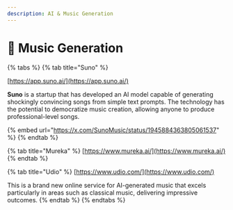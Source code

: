 ```yaml
---
description: AI & Music Generation
---
```


# 🎼 Music Generation

{% tabs %}
{% tab title="Suno" %}


[https://app.suno.ai/](https://app.suno.ai/)

**Suno** is a startup that has developed an AI model capable of generating shockingly convincing songs from simple text prompts. The technology has the potential to democratize music creation, allowing anyone to produce professional-level songs.&#x20;

{% embed url="https://x.com/SunoMusic/status/1945884363805061537" %}
{% endtab %}

{% tab title="Mureka" %}
[https://www.mureka.ai/](https://www.mureka.ai/)
{% endtab %}

{% tab title="Udio" %}
[https://www.udio.com/](https://www.udio.com/)

This is a brand new online service for AI-generated music that excels particularly in areas such as classical music, delivering impressive outcomes.
{% endtab %}
{% endtabs %}













